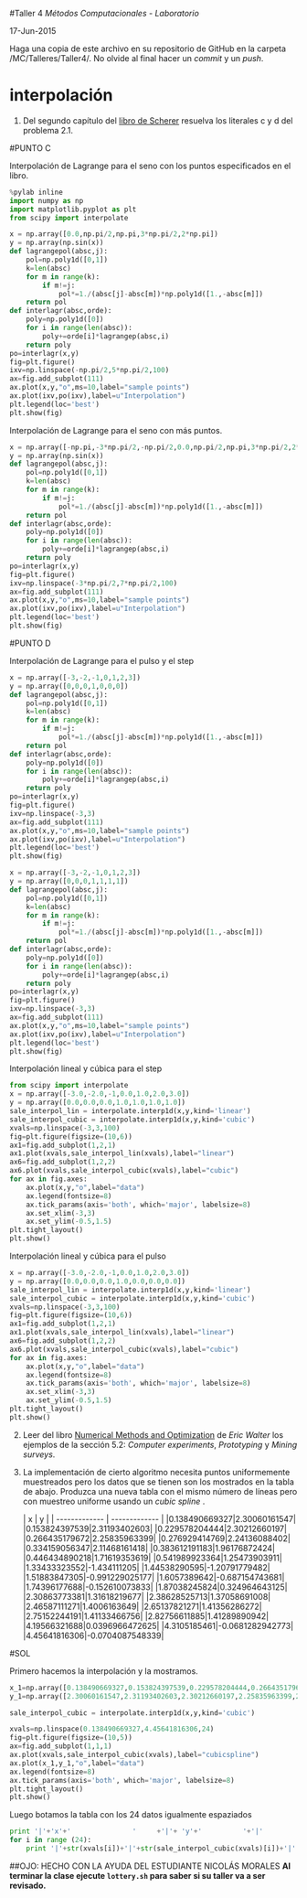#Taller 4
*Métodos Computacionales - Laboratorio*

17-Jun-2015

Haga una copia de este archivo en su repositorio de GitHub en la carpeta /MC/Talleres/Taller4/. No olvide al final hacer un *commit* y un *push*.

# interpolación

1. Del segundo capítulo del [libro de Scherer](http://link.springer.com.ezproxy.uniandes.edu.co:8080/book/10.1007\%2F978-3-642-13990-1) resuelva los literales c y d del problema 2.1.

#PUNTO C

Interpolación de Lagrange para el seno con los puntos especificados en el libro.
```python
%pylab inline
import numpy as np
import matplotlib.pyplot as plt
from scipy import interpolate

x = np.array([0.0,np.pi/2,np.pi,3*np.pi/2,2*np.pi])
y = np.array(np.sin(x))
def lagrangepol(absc,j):
    pol=np.poly1d([0,1])
    k=len(absc)
    for m in range(k):
        if m!=j:
            pol*=1./(absc[j]-absc[m])*np.poly1d([1.,-absc[m]])
    return pol 
def interlagr(absc,orde):
    poly=np.poly1d([0])
    for i in range(len(absc)):
        poly+=orde[i]*lagrangep(absc,i)
    return poly
po=interlagr(x,y)
fig=plt.figure()
ixv=np.linspace(-np.pi/2,5*np.pi/2,100)
ax=fig.add_subplot(111)
ax.plot(x,y,"o",ms=10,label="sample points")
ax.plot(ixv,po(ixv),label=u"Interpolation")
plt.legend(loc='best')
plt.show(fig)
```
Interpolación de Lagrange para el seno con más puntos.

```python
x = np.array([-np.pi,-3*np.pi/2,-np.pi/2,0.0,np.pi/2,np.pi,3*np.pi/2,2*np.pi,5*np.pi/2,3*np.pi,7*np.pi/2])
y = np.array(np.sin(x))
def lagrangepol(absc,j):
    pol=np.poly1d([0,1])
    k=len(absc)
    for m in range(k):
        if m!=j:
            pol*=1./(absc[j]-absc[m])*np.poly1d([1.,-absc[m]])
    return pol 
def interlagr(absc,orde):
    poly=np.poly1d([0])
    for i in range(len(absc)):
        poly+=orde[i]*lagrangep(absc,i)
    return poly
po=interlagr(x,y)
fig=plt.figure()
ixv=np.linspace(-3*np.pi/2,7*np.pi/2,100)
ax=fig.add_subplot(111)
ax.plot(x,y,"o",ms=10,label="sample points")
ax.plot(ixv,po(ixv),label=u"Interpolation")
plt.legend(loc='best')
plt.show(fig)
```
#PUNTO D

Interpolación de Lagrange para el pulso y el step

```python
x = np.array([-3,-2,-1,0,1,2,3])
y = np.array([0,0,0,1,0,0,0])
def lagrangepol(absc,j):
    pol=np.poly1d([0,1])
    k=len(absc)
    for m in range(k):
        if m!=j:
            pol*=1./(absc[j]-absc[m])*np.poly1d([1.,-absc[m]])
    return pol 
def interlagr(absc,orde):
    poly=np.poly1d([0])
    for i in range(len(absc)):
        poly+=orde[i]*lagrangep(absc,i)
    return poly
po=interlagr(x,y)
fig=plt.figure()
ixv=np.linspace(-3,3)
ax=fig.add_subplot(111)
ax.plot(x,y,"o",ms=10,label="sample points")
ax.plot(ixv,po(ixv),label=u"Interpolation")
plt.legend(loc='best')
plt.show(fig)

x = np.array([-3,-2,-1,0,1,2,3])
y = np.array([0,0,0,1,1,1,1])
def lagrangepol(absc,j):
    pol=np.poly1d([0,1])
    k=len(absc)
    for m in range(k):
        if m!=j:
            pol*=1./(absc[j]-absc[m])*np.poly1d([1.,-absc[m]])
    return pol 
def interlagr(absc,orde):
    poly=np.poly1d([0])
    for i in range(len(absc)):
        poly+=orde[i]*lagrangep(absc,i)
    return poly
po=interlagr(x,y)
fig=plt.figure()
ixv=np.linspace(-3,3)
ax=fig.add_subplot(111)
ax.plot(x,y,"o",ms=10,label="sample points")
ax.plot(ixv,po(ixv),label=u"Interpolation")
plt.legend(loc='best')
plt.show(fig)
```
Interpolación lineal y cúbica para el step

```python
from scipy import interpolate
x = np.array([-3.0,-2.0,-1,0.0,1.0,2.0,3.0])
y = np.array([0.0,0.0,0.0,1.0,1.0,1.0,1.0])
sale_interpol_lin = interpolate.interp1d(x,y,kind='linear')
sale_interpol_cubic = interpolate.interp1d(x,y,kind='cubic')
xvals=np.linspace(-3,3,100)
fig=plt.figure(figsize=(10,6))
ax1=fig.add_subplot(1,2,1)
ax1.plot(xvals,sale_interpol_lin(xvals),label="linear")
ax6=fig.add_subplot(1,2,2)
ax6.plot(xvals,sale_interpol_cubic(xvals),label="cubic")
for ax in fig.axes:
    ax.plot(x,y,"o",label="data")
    ax.legend(fontsize=8)
    ax.tick_params(axis='both', which='major', labelsize=8)
    ax.set_xlim(-3,3)
    ax.set_ylim(-0.5,1.5)
plt.tight_layout()
plt.show()
```
Interpolación lineal y cúbica para el pulso

```python
x = np.array([-3.0,-2.0,-1,0.0,1.0,2.0,3.0])
y = np.array([0.0,0.0,0.0,1.0,0.0,0.0,0.0])
sale_interpol_lin = interpolate.interp1d(x,y,kind='linear')
sale_interpol_cubic = interpolate.interp1d(x,y,kind='cubic')
xvals=np.linspace(-3,3,100)
fig=plt.figure(figsize=(10,6))
ax1=fig.add_subplot(1,2,1)
ax1.plot(xvals,sale_interpol_lin(xvals),label="linear")
ax6=fig.add_subplot(1,2,2)
ax6.plot(xvals,sale_interpol_cubic(xvals),label="cubic")
for ax in fig.axes:
    ax.plot(x,y,"o",label="data")
    ax.legend(fontsize=8)
    ax.tick_params(axis='both', which='major', labelsize=8)
    ax.set_xlim(-3,3)
    ax.set_ylim(-0.5,1.5)
plt.tight_layout()
plt.show()
```

2. Leer del libro [Numerical Methods and Optimization](http://ezproxy.uniandes.edu.co:8080/login?url=http://dx.doi.org/10.1007/978-3-319-07671-3) de *Eric Walter* los ejemplos de la sección 5.2: *Computer experiments*, *Prototyping* y *Mining surveys*.  

3. La implementación de cierto algoritmo necesita puntos uniformemente muestreados pero los datos que se tienen son los mostrados en la tabla de abajo. Produzca una nueva tabla con el mismo número de líneas pero con muestreo uniforme usando un *cubic spline* .

	| x        | y           |
| ------------- | ------------- |
|0.138490669327|2.30060161547|
|0.153824397539|2.31193402603|
|0.229578204444|2.30212660197|
|0.266435179672|2.25835963399|
|0.276929414769|2.24136088402|
|0.334159056347|2.11468161418|
|0.383612191183|1.96176872424|
|0.446434890218|1.71619353619|
|0.541989923364|1.25473903911|
|1.33433323552|-1.434111205|
|1.44538290595|-1.20791779482|
|1.51883847305|-0.991229025177|
|1.6057389642|-0.687154743681|
|1.74396177688|-0.152610073833|
|1.87038245824|0.324964643125|
|2.30863773381|1.31618219677|
|2.38628525713|1.37058691008|
|2.46587111271|1.4006163649|
|2.65137821271|1.41356286272|
|2.75152244191|1.41133466756|
|2.82756611885|1.41289890942|
|4.19566321688|0.0396966472625|
|4.3105185461|-0.0681282942773|
|4.45641816306|-0.0704087548339|

#SOL

Primero hacemos la interpolación y la mostramos.
```python
x_1=np.array([0.138490669327,0.153824397539,0.229578204444,0.266435179672,0.276929414769,0.334159056347,0.383612191183,0.446434890218,0.541989923364,1.33433323552,1.44538290595,1.51883847305,1.6057389642,1.74396177688,1.87038245824,2.30863773381,2.38628525713,2.46587111271, 2.65137821271, 2.75152244191,2.82756611885,4.19566321688,4.3105185461,4.45641816306])
y_1=np.array([2.30060161547,2.31193402603,2.30212660197,2.25835963399,2.24136088402,2.11468161418,1.96176872424,1.71619353619,1.25473903911,-1.434111205,-1.20791779482,-0.991229025177,-0.687154743681,-0.152610073833,0.324964643125,1.31618219677,1.37058691008,1.4006163649,1.41356286272,1.41133466756,1.41289890942,0.0396966472625,-0.0681282942773,-0.0704087548339])

sale_interpol_cubic = interpolate.interp1d(x,y,kind='cubic')

xvals=np.linspace(0.138490669327,4.45641816306,24)
fig=plt.figure(figsize=(10,5))
ax=fig.add_subplot(1,1,1)
ax.plot(xvals,sale_interpol_cubic(xvals),label="cubicspline")
ax.plot(x_1,y_1,"o",label="data")
ax.legend(fontsize=8)
ax.tick_params(axis='both', which='major', labelsize=8)
plt.tight_layout()
plt.show()
```

Luego botamos la tabla con los 24 datos igualmente espaziados
```python
print '|'+'x'+'               '     +'|'+ 'y'+'          '+'|'
for i in range (24):
    print '|'+str(xvals[i])+'|'+str(sale_interpol_cubic(xvals)[i])+'|'
```

##OJO: HECHO CON LA AYUDA DEL ESTUDIANTE NICOLÁS MORALES
**Al terminar la clase ejecute `lottery.sh` para saber si su taller va a ser revisado.**
